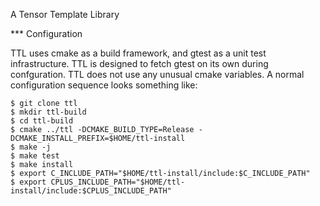 A Tensor Template Library

*** Configuration

TTL uses cmake as a build framework, and gtest as a unit test
infrastructure. TTL is designed to fetch gtest on its own during
confguration. TTL does not use any unusual cmake variables. A normal
configuration sequence looks something like:

```
$ git clone ttl
$ mkdir ttl-build
$ cd ttl-build
$ cmake ../ttl -DCMAKE_BUILD_TYPE=Release -DCMAKE_INSTALL_PREFIX=$HOME/ttl-install
$ make -j
$ make test
$ make install
$ export C_INCLUDE_PATH="$HOME/ttl-install/include:$C_INCLUDE_PATH"
$ export CPLUS_INCLUDE_PATH="$HOME/ttl-install/include:$CPLUS_INCLUDE_PATH"
```
